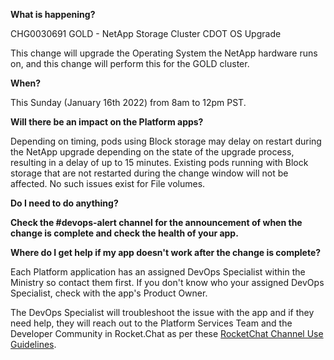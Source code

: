**What is happening?**

CHG0030691 GOLD - NetApp Storage Cluster CDOT OS Upgrade

This change will upgrade the Operating System the NetApp hardware runs on, and this change will perform this for the GOLD cluster.

**When?**

This Sunday (January 16th 2022) from 8am to 12pm PST.

**Will there be an impact on the Platform apps?**

Depending on timing, pods using Block storage may delay on restart during the NetApp upgrade depending on the state of the upgrade process, resulting in a delay of up to 15 minutes. Existing pods running with Block storage that are not restarted during the change window will not be affected. No such issues exist for File volumes.

**Do I need to do anything?**

**Check the #devops-alert channel for the announcement of when the change is complete and check the health of your app.**

**Where do I get help if my app doesn't work after the change is complete?**

Each Platform application has an assigned DevOps Specialist within the Ministry so contact them first. If you don't know who your assigned DevOps Specialist, check with the app's Product Owner.

The DevOps Specialist will troubleshoot the issue with the app and if they need help, they will reach out to the Platform Services Team and the Developer Community in Rocket.Chat as per these [RocketChat Channel Use Guidelines](
https://developer.gov.bc.ca/Getting-human-support-for-issues-not-covered-by-devops-requests).
